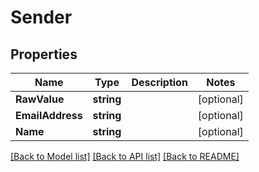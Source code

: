 # Sender

## Properties

Name | Type | Description | Notes
------------ | ------------- | ------------- | -------------
**RawValue** | **string** |  | [optional] 
**EmailAddress** | **string** |  | [optional] 
**Name** | **string** |  | [optional] 

[[Back to Model list]](../README#documentation-for-models) [[Back to API list]](../README#documentation-for-api-endpoints) [[Back to README]](../README)


